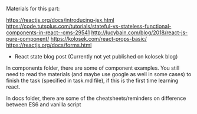 Materials for this part:

https://reactjs.org/docs/introducing-jsx.html
https://code.tutsplus.com/tutorials/stateful-vs-stateless-functional-components-in-react--cms-29541
http://lucybain.com/blog/2018/react-js-pure-component/
https://kolosek.com/react-props-basic/
https://reactjs.org/docs/forms.html

+ React state blog post (Currently not yet published on kolosek blog)



In components folder, there are some of component examples. You still need to read the materials (and maybe use google as well in some cases) to finish the task (specified in task.md file), if this is the first time learning react.

In docs folder, there are some of the cheatsheets/reminders on difference between ES6 and vanilla script
